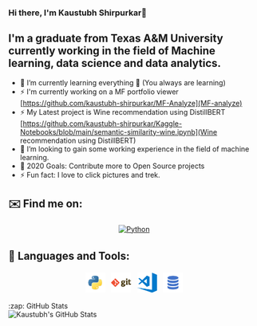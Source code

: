 
### Hi there, I'm Kaustubh Shirpurkar👋

## I'm a graduate from Texas A&M University currently working in the field of Machine learning, data science and data analytics.  

- 🌱 I’m currently learning everything 🤣 (You always are learning)
- ⚡ I'm currently working on a MF portfolio viewer [https://github.com/kaustubh-shirpurkar/MF-Analyze](MF-analyze)
- ⚡ My Latest project is Wine recommendation using DistillBERT [https://github.com/kaustubh-shirpurkar/Kaggle-Notebooks/blob/main/semantic-similarity-wine.ipynb](Wine recommendation using DistillBERT)
- 👯 I’m looking to gain some working experience in the field of machine learning.
- 🥅 2020 Goals: Contribute more to Open Source projects
- ⚡ Fun fact: I love to click pictures and trek.

## ✉️ Find me on:

<p align="center">
 <a href="mailto:kaustubh.shirpurkar@gmail.com"> <img src="https://cdn.jsdelivr.net/npm/simple-icons@v3/icons/gmail.svg" alt="Python" height="40" style="vertical-align:top; margin:4px"></a>
</p>

## 🧰 Languages and Tools:
<p align="center">
<img src="https://raw.githubusercontent.com/github/explore/80688e429a7d4ef2fca1e82350fe8e3517d3494d/topics/python/python.png" alt="Python" height="40" style="vertical-align:top; margin:4px">
<img src="https://raw.githubusercontent.com/github/explore/80688e429a7d4ef2fca1e82350fe8e3517d3494d/topics/git/git.png" alt="Git" height="40" style="vertical-align:top; margin:4px">
<img src="https://raw.githubusercontent.com/github/explore/80688e429a7d4ef2fca1e82350fe8e3517d3494d/topics/visual-studio-code/visual-studio-code.png" alt="VS Code" height="40" style="vertical-align:top; margin:4px">
<img src="https://raw.githubusercontent.com/github/explore/80688e429a7d4ef2fca1e82350fe8e3517d3494d/topics/sql/sql.png" alt="SQL" height="40" style="vertical-align:top; margin:4px" >
</p>

<summary>:zap: GitHub Stats</summary>

<img align="left" alt="Kaustubh's GitHub Stats" src="https://github-readme-stats.codestackr.vercel.app/api?username=kaustubh-shirpurkar&show_icons=true&hide_border=true" />
